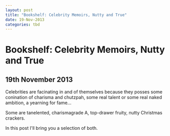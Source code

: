```yaml
---
layout: post
title: "Bookshelf: Celebrity Memoirs, Nutty and True"
date: 19-Nov-2013
categories: tbd
---
```


# Bookshelf: Celebrity Memoirs, Nutty and True

## 19th November 2013

Celebrities are facinating in and of themselves because they posses some conination of charisma and chutzpah,   some real talent or some real naked ambition, a yearning for fame...

 

Some are tanelented, charismagrade A, top-drawer fruity, nutty Christmas crackers.

In this post I'll bring you a selection of both.
